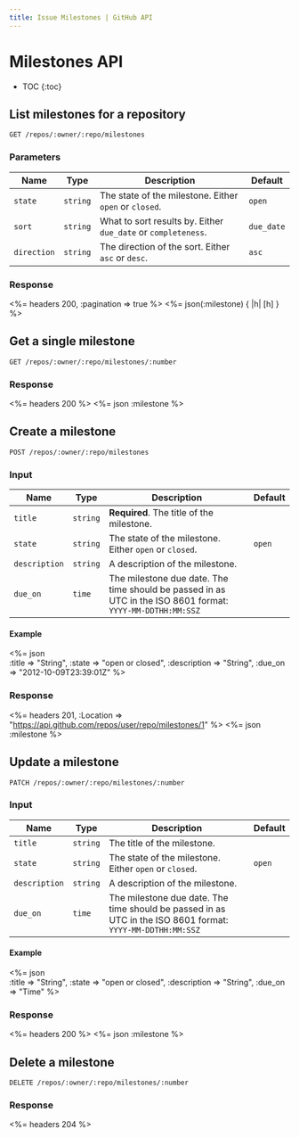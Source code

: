 ```yaml
---
title: Issue Milestones | GitHub API
---
```


# Milestones API

* TOC
{:toc}

## List milestones for a repository

    GET /repos/:owner/:repo/milestones

### Parameters

Name | Type | Description | Default
----|------|--------------|---------
`state`|`string` | The state of the milestone. Either `open` or `closed`.|`open`
`sort`|`string` | What to sort results by. Either `due_date` or `completeness`.|`due_date`
`direction`|`string` | The direction of the sort. Either `asc` or `desc`.|`asc`


### Response

<%= headers 200, :pagination => true %>
<%= json(:milestone) { |h| [h] } %>

## Get a single milestone

    GET /repos/:owner/:repo/milestones/:number

### Response

<%= headers 200 %>
<%= json :milestone %>

## Create a milestone

    POST /repos/:owner/:repo/milestones

### Input

Name | Type | Description | Default
----|------|--------------|---------
`title`|`string` | **Required**. The title of the milestone.|
`state`|`string` | The state of the milestone. Either `open` or `closed`.|`open`
`description`|`string` | A description of the milestone.|
`due_on`|`time` | The milestone due date. The time should be passed in as UTC in the ISO 8601 format: `YYYY-MM-DDTHH:MM:SSZ`|

#### Example

<%= json \
  :title => "String",
  :state => "open or closed",
  :description => "String",
  :due_on => "2012-10-09T23:39:01Z"
%>

### Response

<%= headers 201,
      :Location =>
"https://api.github.com/repos/user/repo/milestones/1" %>
<%= json :milestone %>

## Update a milestone

    PATCH /repos/:owner/:repo/milestones/:number

### Input

Name | Type | Description | Default
----|------|--------------|---------
`title`|`string` | The title of the milestone.|
`state`|`string` | The state of the milestone. Either `open` or `closed`.|`open`
`description`|`string` | A description of the milestone.|
`due_on`|`time` | The milestone due date. The time should be passed in as UTC in the ISO 8601 format: `YYYY-MM-DDTHH:MM:SSZ`|

#### Example

<%= json \
  :title => "String",
  :state => "open or closed",
  :description => "String",
  :due_on => "Time"
%>

### Response

<%= headers 200 %>
<%= json :milestone %>

## Delete a milestone

    DELETE /repos/:owner/:repo/milestones/:number

### Response

<%= headers 204 %>

